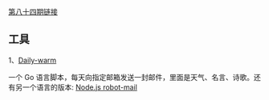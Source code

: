 [第八十四期链接](https://github.com/ruanyf/weekly/blob/master/docs/issue-84.md)

## 工具

1、[Daily-warm](https://github.com/BarryYan/daily-warm)

一个 Go 语言脚本，每天向指定邮箱发送一封邮件，里面是天气、名言、诗歌。还有另一个语言的版本: [Node.js robot-mail](https://github.com/Birjemin/robot-mail)

